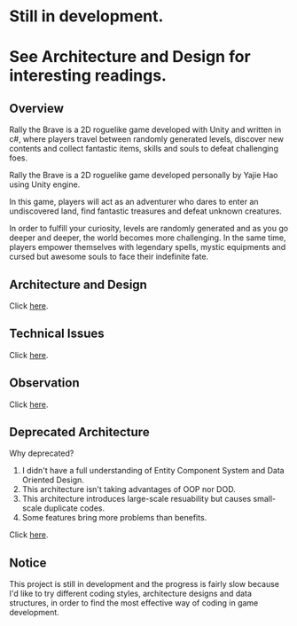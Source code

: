 # Still in development.
# See Architecture and Design for interesting readings.

## Overview

Rally the Brave is a 2D roguelike game developed with Unity and written in c#, 
where players travel between randomly generated levels, discover new contents 
and collect fantastic items, skills and souls to defeat challenging foes.

Rally the Brave is a 2D roguelike game developed personally by Yajie Hao using Unity engine.
    
In this game, players will act as an adventurer who dares to enter an undiscovered land,
find fantastic treasures and defeat unknown creatures.
    
In order to fulfill your curiosity, levels are randomly generated and as you go deeper and deeper,
the world becomes more challenging. In the same time, players empower themselves with legendary spells, mystic equipments
and cursed but awesome souls to face their indefinite fate.

<a id="technical_highlights"></a>
## Architecture and Design

Click <a href="Documentation/technical_highlights.md">here</a>.

<a id="technical_issues"></a>
## Technical Issues
Click <a href="Documentation/technical_issues.md">here</a>.

<a id="observation"></a>
## Observation

Click <a href="Documentation/observation.md">here</a>.

<a id="deprecated"></a>
## Deprecated Architecture

Why deprecated?
1.  I didn't have a full understanding of Entity Component System and Data Oriented Design.
2.  This architecture isn't taking advantages of OOP nor DOD.
3.  This architecture introduces large-scale resuability but causes small-scale duplicate codes.
4.  Some features bring more problems than benefits.

Click <a href="Documentation/deprecated.md">here</a>.

## Notice
    
This project is still in development and the progress is fairly slow
because I'd like to try different coding styles, architecture designs and data structures,
in order to find the most effective way of coding in game development.
    